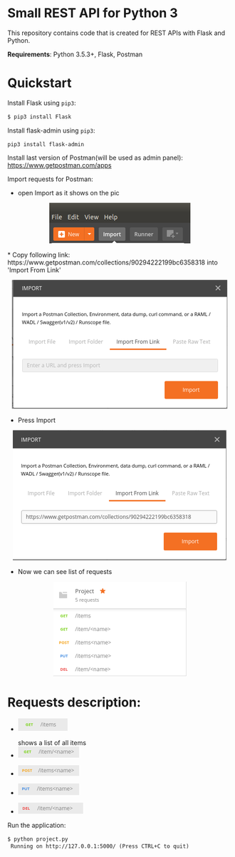 # Small REST API for Python 3

This repository contains code that is created for REST APIs with Flask and Python.

**Requirements**: Python 3.5.3+, Flask, Postman

# Quickstart

Install Flask using `pip3`:
```bash
$ pip3 install Flask
```

Install flask-admin using `pip3`:
```
pip3 install flask-admin
```

Install last version of Postman(will be used as admin panel): 
https://www.getpostman.com/apps

Import requests for Postman:

  * open Import as it shows on the pic
  <p align="center">
    <img src="https://github.com/frozmannik/REST_API/blob/master/Screenshot%20from%202018-03-07%2015-39-55.png" >
  </p>
 *  Copy following link: https://www.getpostman.com/collections/90294222199bc6358318 into 'Import From Link'
  
<p align="center">
    <img src="https://github.com/frozmannik/REST_API/blob/master/Screenshot%20from%202018-03-07%2015-43-18.png" >
  </p>
  
  * Press Import
  
  <p align="center">
    <img src="https://github.com/frozmannik/REST_API/blob/master/Screenshot%20from%202018-03-07%2015-43-30.png" >
  </p>
  
  * Now we can see list of requests
 
 <p align="center">
    <img src="https://github.com/frozmannik/REST_API/blob/master/Screenshot%20from%202018-03-07%2015-50-13.png" >
  </p>
  
 
# Requests description:
* 
    <img src="https://github.com/frozmannik/REST_API/blob/master/pics/Screenshot%20from%202018-03-07%2016-03-11.png" >
  </p>  shows a list of all items
  
* 
    <img src="https://github.com/frozmannik/REST_API/blob/master/pics/Screenshot%20from%202018-03-07%2016-03-21.png" >
  </p>
  
* 
    <img src="https://github.com/frozmannik/REST_API/blob/master/pics/Screenshot%20from%202018-03-07%2016-03-28.png" >
  </p>
  
* 
    <img src="https://github.com/frozmannik/REST_API/blob/master/pics/Screenshot%20from%202018-03-07%2016-03-35.png" >
  </p>
  
* 
    <img src="https://github.com/frozmannik/REST_API/blob/master/pics/Screenshot%20from%202018-03-07%2016-03-41.png" >
  </p>
  
Run the application:
```
$ python project.py 
 Running on http://127.0.0.1:5000/ (Press CTRL+C to quit)
```

